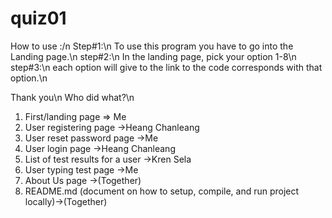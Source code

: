 # quiz01
How to use :/n
Step#1:\n
To use this program you have to go into the Landing page.\n
step#2:\n
In the landing page, pick your option 1-8\n
step#3:\n
each option will give to the link to the code corresponds with that option.\n

Thank you\n
Who did what?\n
1) First/landing page => Me
2) User registering page ->Heang Chanleang
3) User reset password page ->Me 
4) User login page ->Heang Chanleang
5) List of test results for a user ->Kren Sela
6) User typing test page ->Me
7) About Us page ->(Together)
8) README.md (document on how to setup, compile, and run project locally)->(Together)
